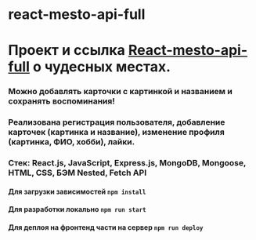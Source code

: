 # react-mesto-api-full
# Проект и ссылка [React-mesto-api-full](https://futurecat.nomoredomains.club/) о чудесных местах.

### Можно добавлять карточки с картинкой и названием и сохранять воспоминания! <br>
### Реализована регистрация пользователя, добавление карточек (картинка и название), изменение профиля (картинка, ФИО, хобби), лайки.

### Стек: React.js, JavaScript, Express.js, MongoDB, Mongoose, HTML, CSS, БЭМ Nested, Fetch API

#### Для загрузки зависимостей `npm install`
#### Для разработки локально `npm run start`
#### Для деплоя на фронтенд части на сервер `npm run deploy`
